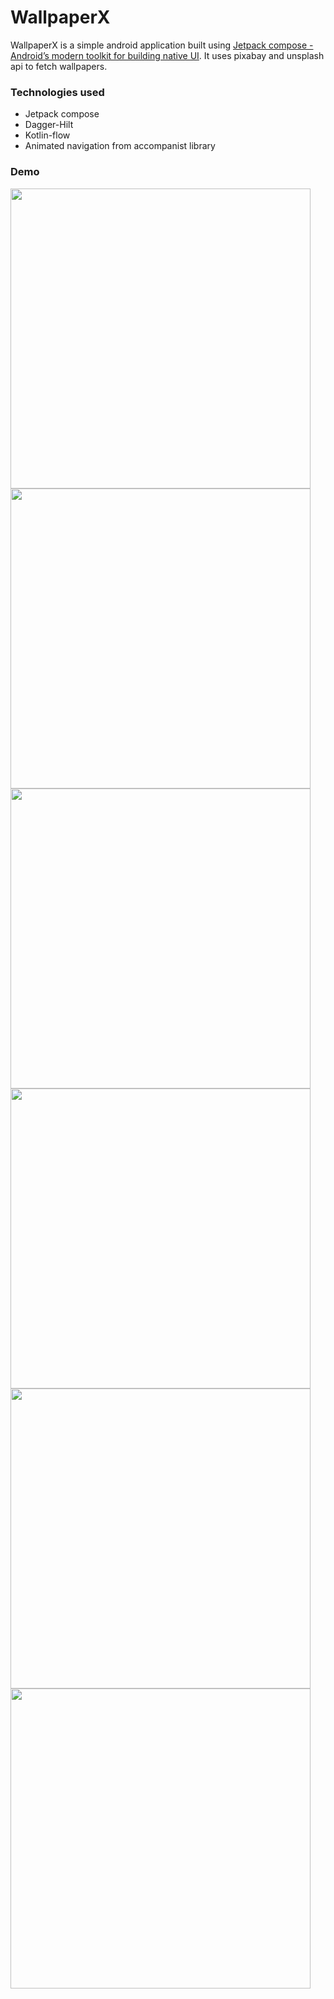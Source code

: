 # WallpaperX
WallpaperX is a simple android application built using <a href="https://developer.android.com/jetpack/compose">Jetpack compose - Android’s modern toolkit for building native UI</a>. It uses pixabay and unsplash api to fetch wallpapers.

### Technologies used
- Jetpack compose
- Dagger-Hilt
- Kotlin-flow
- Animated navigation from accompanist library
### Demo

 
<div>
<img src="https://raw.githubusercontent.com/divyansh-dxn/WallpaperX/master/samples/sample1.jpeg" height="480"/>
<img src="https://raw.githubusercontent.com/divyansh-dxn/WallpaperX/master/samples/sample2.jpeg" height="480">
<img src="https://raw.githubusercontent.com/divyansh-dxn/WallpaperX/master/samples/sample3.jpeg" height="480">
<img src="https://raw.githubusercontent.com/divyansh-dxn/WallpaperX/master/samples/sample4.jpeg" height="480">
<img src="https://raw.githubusercontent.com/divyansh-dxn/WallpaperX/master/samples/sample5.jpeg" height="480">
<img src="https://raw.githubusercontent.com/divyansh-dxn/WallpaperX/master/samples/sample6.jpeg" height="480">
</div>






